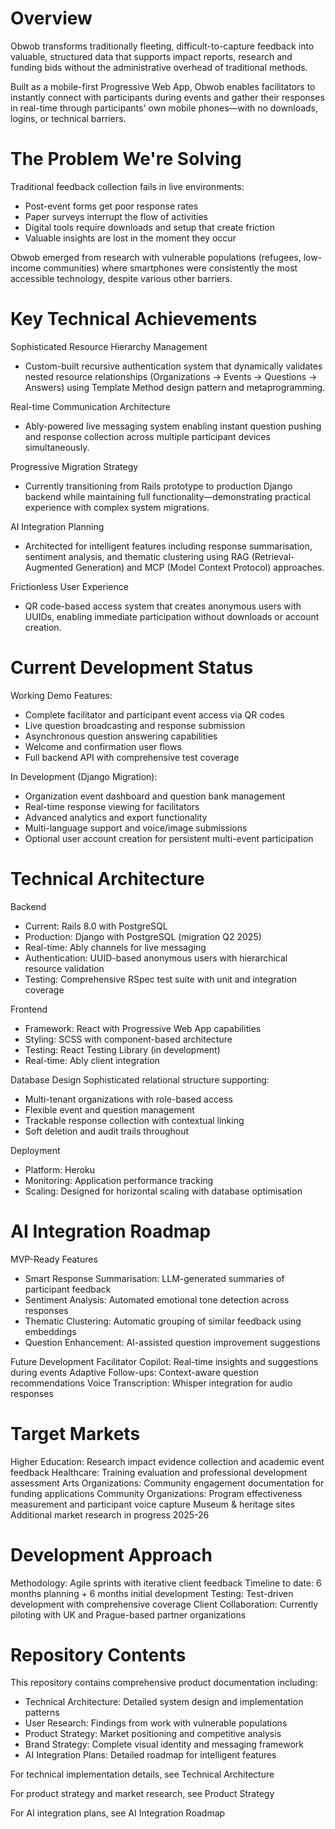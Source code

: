 # Overview
Obwob transforms traditionally fleeting, difficult-to-capture feedback into valuable, structured data that supports impact reports, research and funding bids without the administrative overhead of traditional methods.

Built as a mobile-first Progressive Web App, Obwob enables facilitators to instantly connect with participants during events and gather their responses in real-time through participants' own mobile phones—with no downloads, logins, or technical barriers.


# The Problem We're Solving
Traditional feedback collection fails in live environments:
- Post-event forms get poor response rates
- Paper surveys interrupt the flow of activities
- Digital tools require downloads and setup that create friction
- Valuable insights are lost in the moment they occur

Obwob emerged from research with vulnerable populations (refugees, low-income communities) where smartphones were consistently the most accessible technology, despite various other barriers.


# Key Technical Achievements
Sophisticated Resource Hierarchy Management
- Custom-built recursive authentication system that dynamically validates nested resource relationships (Organizations → Events → Questions → Answers) using Template Method design pattern and metaprogramming.

Real-time Communication Architecture
- Ably-powered live messaging system enabling instant question pushing and response collection across multiple participant devices simultaneously.

Progressive Migration Strategy
- Currently transitioning from Rails prototype to production Django backend while maintaining full functionality—demonstrating practical experience with complex system migrations.

AI Integration Planning
- Architected for intelligent features including response summarisation, sentiment analysis, and thematic clustering using RAG (Retrieval-Augmented Generation) and MCP (Model Context Protocol) approaches.

Frictionless User Experience
- QR code-based access system that creates anonymous users with UUIDs, enabling immediate participation without downloads or account creation.


# Current Development Status
Working Demo Features:
- Complete facilitator and participant event access via QR codes
- Live question broadcasting and response submission
- Asynchronous question answering capabilities
- Welcome and confirmation user flows
- Full backend API with comprehensive test coverage

In Development (Django Migration):
- Organization event dashboard and question bank management
- Real-time response viewing for facilitators
- Advanced analytics and export functionality
- Multi-language support and voice/image submissions
- Optional user account creation for persistent multi-event participation


# Technical Architecture
Backend
- Current: Rails 8.0 with PostgreSQL
- Production: Django with PostgreSQL (migration Q2 2025)
- Real-time: Ably channels for live messaging
- Authentication: UUID-based anonymous users with hierarchical resource validation
- Testing: Comprehensive RSpec test suite with unit and integration coverage

Frontend
- Framework: React with Progressive Web App capabilities
- Styling: SCSS with component-based architecture
- Testing: React Testing Library (in development)
- Real-time: Ably client integration

Database Design
Sophisticated relational structure supporting:
- Multi-tenant organizations with role-based access
- Flexible event and question management
- Trackable response collection with contextual linking
- Soft deletion and audit trails throughout

Deployment
- Platform: Heroku
- Monitoring: Application performance tracking
- Scaling: Designed for horizontal scaling with database optimisation


# AI Integration Roadmap
MVP-Ready Features
- Smart Response Summarisation: LLM-generated summaries of participant feedback
- Sentiment Analysis: Automated emotional tone detection across responses
- Thematic Clustering: Automatic grouping of similar feedback using embeddings
- Question Enhancement: AI-assisted question improvement suggestions

Future Development
Facilitator Copilot: Real-time insights and suggestions during events
Adaptive Follow-ups: Context-aware question recommendations
Voice Transcription: Whisper integration for audio responses


# Target Markets
Higher Education: Research impact evidence collection and academic event feedback
Healthcare: Training evaluation and professional development assessment
Arts Organizations: Community engagement documentation for funding applications
Community Organizations: Program effectiveness measurement and participant voice capture
Museum & heritage sites
Additional market research in progress 2025-26


# Development Approach
Methodology: Agile sprints with iterative client feedback
Timeline to date: 6 months planning + 6 months initial development
Testing: Test-driven development with comprehensive coverage
Client Collaboration: Currently piloting with UK and Prague-based partner organizations


# Repository Contents
This repository contains comprehensive product documentation including:
- Technical Architecture: Detailed system design and implementation patterns
- User Research: Findings from work with vulnerable populations
- Product Strategy: Market positioning and competitive analysis
- Brand Strategy: Complete visual identity and messaging framework
- AI Integration Plans: Detailed roadmap for intelligent features

For technical implementation details, see Technical Architecture

For product strategy and market research, see Product Strategy

For AI integration plans, see AI Integration Roadmap
